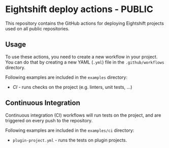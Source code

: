 # Eightshift deploy actions - PUBLIC

This repository contains the GitHub actions for deploying Eightshift projects used on all public repositories.

## Usage

To use these actions, you need to create a new workflow in your project. You can do that by creating a new YAML (`.yml`) file in the `.github/workflows` directory.

Following examples are included in the `examples` directory:

* _CI_ - runs checks on the project (e.g. linters, unit tests, ...)

## Continuous Integration

Continuous integration (CI) workflows will run tests on the project, and are triggered on every push to the repository.

Following examples are included in the `examples/ci` directory:

* `plugin-project.yml` - runs the tests on plugin projects.
